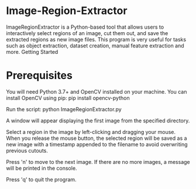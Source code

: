 # Image-Region-Extractor


ImageRegionExtractor is a Python-based tool that allows users to interactively select regions of an image, cut them out, and save the extracted regions as new image files. This program is very useful for tasks such as object extraction, dataset creation, manual feature extraction and more.
Getting Started

# Prerequisites
You will need Python 3.7+ and OpenCV installed on your machine. You can install OpenCV using pip:
    pip install opencv-python

Run the script:
python ImageRegionExtractor.py


A window will appear displaying the first image from the specified directory.

Select a region in the image by left-clicking and dragging your mouse. When you release the mouse button, the selected region will be saved as a new image with a timestamp appended to the filename to avoid overwriting previous cutouts.

Press 'n' to move to the next image. If there are no more images, a message will be printed in the console.

Press 'q' to quit the program.
